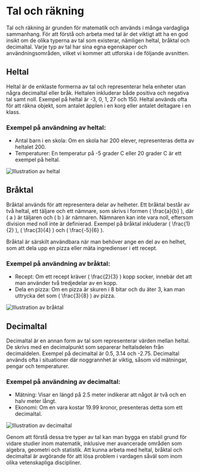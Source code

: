 # Tal och räkning

Tal och räkning är grunden för matematik och används i många vardagliga sammanhang. För att förstå och arbeta med tal är det viktigt att ha en god insikt om de olika typerna av tal som existerar, nämligen heltal, bråktal och decimaltal. Varje typ av tal har sina egna egenskaper och användningsområden, vilket vi kommer att utforska i de följande avsnitten.

## Heltal

Heltal är de enklaste formerna av tal och representerar hela enheter utan några decimaltal eller bråk. Heltalen inkluderar både positiva och negativa tal samt noll. Exempel på heltal är -3, 0, 1, 27 och 150. Heltal används ofta för att räkna objekt, som antalet äpplen i en korg eller antalet deltagare i en klass.

### Exempel på användning av heltal:
- Antal barn i en skola: Om en skola har 200 elever, representeras detta av heltalet 200.
- Temperaturer: En temperatur på -5 grader C eller 20 grader C är ett exempel på heltal.

![Illustration av heltal](https://example.com/heltal-illustration)

## Bråktal

Bråktal används för att representera delar av helheter. Ett bråktal består av två heltal, ett täljare och ett nämnare, som skrivs i formen \( \frac{a}{b} \), där \( a \) är täljaren och \( b \) är nämnaren. Nämnaren kan inte vara noll, eftersom division med noll inte är definierad. Exempel på bråktal inkluderar \( \frac{1}{2} \), \( \frac{3}{4} \) och \( \frac{-5}{6} \). 

Bråktal är särskilt användbara när man behöver ange en del av en helhet, som att dela upp en pizza eller mäta ingredienser i ett recept.

### Exempel på användning av bråktal:
- Recept: Om ett recept kräver \( \frac{2}{3} \) kopp socker, innebär det att man använder två tredjedelar av en kopp.
- Dela en pizza: Om en pizza är skuren i 8 bitar och du äter 3, kan man uttrycka det som \( \frac{3}{8} \) av pizza.

![Illustration av bråktal](https://example.com/braktal-illustration)

## Decimaltal

Decimaltal är en annan form av tal som representerar värden mellan heltal. De skrivs med en decimalpunkt som separerar heltalsdelen från decimaldelen. Exempel på decimaltal är 0.5, 3.14 och -2.75. Decimaltal används ofta i situationer där noggrannhet är viktig, såsom vid mätningar, pengar och temperaturer.

### Exempel på användning av decimaltal:
- Mätning: Visar en längd på 2.5 meter indikerar att något är två och en halv meter långt.
- Ekonomi: Om en vara kostar 19.99 kronor, presenteras detta som ett decimaltal.

![Illustration av decimaltal](https://example.com/decimaltal-illustration)

Genom att förstå dessa tre typer av tal kan man bygga en stabil grund för vidare studier inom matematik, inklusive mer avancerade områden som algebra, geometri och statistik. Att kunna arbeta med heltal, bråktal och decimaltal är avgörande för att lösa problem i vardagen såväl som inom olika vetenskapliga discipliner.